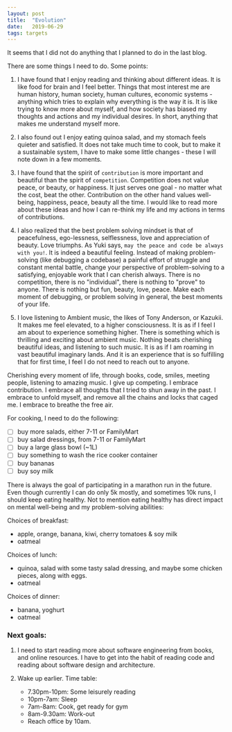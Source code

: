 ```yaml
---
layout: post
title:  "Evolution"
date:   2019-06-29
tags: targets
---
```


It seems that I did not do anything that I planned to do in the last blog.

There are some things I need to do. Some points:

1. I have found that I enjoy reading and thinking about different ideas. It is
	 like food for brain and I feel better. Things that most interest me are
	 human history, human society, human cultures, economic systems - anything
	 which tries to explain why everything is the way it is. It is like trying to
	 know more about myself, and how society has biased my thoughts and actions
	 and my individual desires. In short, anything that makes me understand
	 myself more.

2. I also found out I enjoy eating quinoa salad, and my stomach feels quieter
	 and satisfied. It does not take much time to cook, but to make it a sustainable
	 system, I have to make some little changes - these I will note down in a few
	 moments.

3. I have found that the spirit of `contribution` is more important and
	 beautiful than the spirit of `competition`. Competition does not value
	 peace, or beauty, or happiness. It just serves one goal - no matter what the
	 cost, beat the other. Contribution on the other hand values well-being,
	 happiness, peace, beauty all the time. I would like to read more about these
	 ideas and how I can re-think my life and my actions in terms of
	 contributions.

4. I also realized that the best problem solving mindset is that of
	 peacefulness, ego-lessness, selflessness, love and appreciation of beauty.
	 Love triumphs. As Yuki says, `may the peace and code be always with you!`.
	 It is indeed a beautiful feeling. Instead of making problem-solving (like
	 debugging a codebase) a painful effort of struggle and constant mental
	 battle, change your perspective of problem-solving to a satisfying,
	 enjoyable work that I can cherish always. There is no competition, there is
	 no "individual", there is nothing to "prove" to anyone. There is nothing but
	 fun, beauty, love, peace. Make each moment of debugging, or problem solving
	 in general, the best moments of your life.

5. I love listening to Ambient music, the likes of Tony Anderson, or Kazukii.
	 It makes me feel elevated, to a higher consciousness. It is as if I feel I
	 am about to experience something higher. There is something which is
	 thrilling and exciting about ambient music. Nothing beats cherishing
	 beautiful ideas, and listening to such music. It is as if I am roaming in
	 vast beautiful imaginary lands. And it is an experience that is so
	 fulfilling that for first time, I feel I do not need to reach out to anyone.

Cherishing every moment of life, through books, code, smiles, meeting people,
listening to amazing music. I give up competing. I embrace contribution. I
embrace all thoughts that I tried to shun away in the past. I embrace to unfold
myself, and remove all the chains and locks that caged me. I embrace to breathe
the free air.

For cooking, I need to do the following:
- [ ] buy more salads, either 7-11 or FamilyMart
- [ ] buy salad dressings, from 7-11 or FamilyMart
- [ ] buy a large glass bowl (~1L)
- [ ] buy something to wash the rice cooker container
- [ ] buy bananas
- [ ] buy soy milk

There is always the goal of participating in a marathon run in the future. Even
though currently I can do only 5k mostly, and sometimes 10k runs, I should keep
eating healthy. Not to mention eating healthy has direct impact on mental
well-being and my problem-solving abilities:

Choices of breakfast:
* apple, orange, banana, kiwi, cherry tomatoes & soy milk
* oatmeal

Choices of lunch:
* quinoa, salad with some tasty salad dressing, and maybe some chicken pieces,
	along with eggs.
* oatmeal

Choices of dinner:
* banana, yoghurt
* oatmeal

### Next goals:

1. I need to start reading more about software engineering from books, and
	 online resources. I have to get into the habit of reading code and reading
	 about software design and architecture.

2. Wake up earlier. Time table:
	* 7.30pm-10pm: Some leisurely reading
	* 10pm-7am: Sleep
	* 7am-8am: Cook, get ready for gym
	* 8am-9.30am: Work-out
	* Reach office by 10am.
